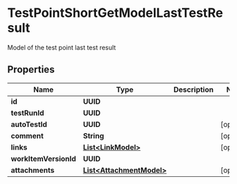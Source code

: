 

# TestPointShortGetModelLastTestResult

Model of the test point last test result

## Properties

| Name | Type | Description | Notes |
|------------ | ------------- | ------------- | -------------|
|**id** | **UUID** |  |  |
|**testRunId** | **UUID** |  |  |
|**autoTestId** | **UUID** |  |  [optional] |
|**comment** | **String** |  |  [optional] |
|**links** | [**List&lt;LinkModel&gt;**](LinkModel.md) |  |  [optional] |
|**workItemVersionId** | **UUID** |  |  |
|**attachments** | [**List&lt;AttachmentModel&gt;**](AttachmentModel.md) |  |  [optional] |




